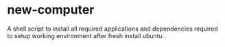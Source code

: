 # new-computer
A shell script to install all required applications and dependencies required to setup working environment after fresh install ubuntu .
